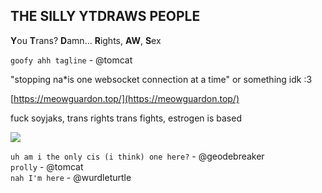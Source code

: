 ## THE SILLY YTDRAWS PEOPLE
**Y**ou **T**rans? **D**amn... **R**ights, **AW**, **S**ex

`goofy ahh tagline` - @tomcat

"stopping na*is one websocket connection at a time" or something idk :3

[https://meowguardon.top/](https://meowguardon.top/)

fuck soyjaks, trans rights trans fights, estrogen is based

![](https://media.discordapp.net/attachments/716406814962352168/1204275878897524756/togif-1-2.gif?ex=67ea13cf&is=67e8c24f&hm=69b65c647e74f0ed784beb22caea949399368b80de0c5354ff1b80dbc36d7c78&)


`uh am i the only cis (i think) one here?` - @geodebreaker<br>
`prolly` - @tomcat<br>
`nah I'm here` - @wurdleturtle

